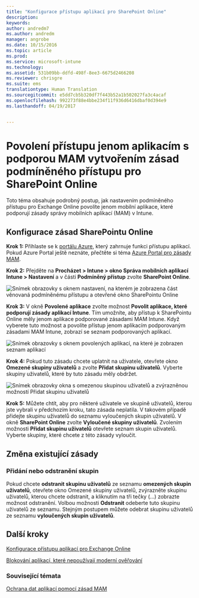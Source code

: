 ```yaml
---
title: "Konfigurace přístupu aplikací pro SharePoint Online"
description: 
keywords: 
author: andredm7
ms.author: andredm
manager: angrobe
ms.date: 10/15/2016
ms.topic: article
ms.prod: 
ms.service: microsoft-intune
ms.technology: 
ms.assetid: 531b09bb-ddfd-498f-8ee3-6675d2466208
ms.reviewer: chrisgre
ms.suite: ems
translationtype: Human Translation
ms.sourcegitcommit: e5dd7cb5b320df7f443b52a1b502027fa3c4acaf
ms.openlocfilehash: 992273f88e4bbe234f11f936d6416dbaf0d394e9
ms.lasthandoff: 04/19/2017


---
```


# <a name="create-a-sharepoint-online-conditional-access-policy-to-only-allow-apps-supported-by-mam"></a>Povolení přístupu jenom aplikacím s podporou MAM vytvořením zásad podmíněného přístupu pro SharePoint Online
Toto téma obsahuje podrobný postup, jak nastavením podmíněného přístupu pro Exchange Online povolíte jenom mobilní aplikace, které podporují zásady správy mobilních aplikací (MAM) v Intune.

## <a name="configure-a-sharepoint-online-policy"></a>Konfigurace zásad SharePointu Online
**Krok 1:** Přihlaste se k [portálu Azure](https://portal.azure.com), který zahrnuje funkci přístupu aplikací. Pokud Azure Portal ještě neznáte, přečtěte si téma [Azure Portal pro zásady MAM](azure-portal-for-microsoft-intune-mam-policies.md).

**Krok 2:** Přejděte na **Procházet > Intune > okno Správa mobilních aplikací Intune > Nastavení** a v části **Podmíněný přístup** zvolte **SharePoint Online**.

![Snímek obrazovky s oknem nastavení, na kterém je zobrazena část věnovaná podmíněnému přístupu a otevřené okno SharePointu Online](../media/mam-ca-settings-spo.png)

**Krok 3:** V okně **Povolené aplikace** zvolte možnost **Povolit aplikace, které podporují zásady aplikací Intune**. Tím umožníte, aby přístup k SharePointu Online měly jenom aplikace podporované zásadami MAM Intune. Když vyberete tuto možnost a povolíte přístup jenom aplikacím podporovaným zásadami MAM Intune, zobrazí se seznam podporovaných aplikací.

![Snímek obrazovky s oknem povolených aplikací, na které je zobrazen seznam aplikací](../media/mam-ca-spo-allowed-apps.png)

**Krok 4:** Pokud tuto zásadu chcete uplatnit na uživatele, otevřete okno **Omezené skupiny uživatelů** a zvolte **Přidat skupinu uživatelů**. Vyberte skupiny uživatelů, které by tuto zásadu měly obdržet.

![Snímek obrazovky okna s omezenou skupinou uživatelů a zvýrazněnou možností Přidat skupinu uživatelů](../media/mam-ca-spo-restricted-groups.png)


**Krok 5:** Můžete chtít, aby pro některé uživatele ve skupině uživatelů, kterou jste vybrali v předchozím kroku, tato zásada neplatila. V takovém případě přidejte skupinu uživatelů do seznamu vyloučených skupin uživatelů. V okně **SharePoint Online** zvolte **Vyloučené skupiny uživatelů**. Zvolením možnosti **Přidat skupinu uživatelů** otevřete seznam skupin uživatelů. Vyberte skupiny, které chcete z této zásady vyloučit.  

## <a name="modifying-an-existing-policy"></a>Změna existující zásady
### <a name="adding-or-deleting-user-groups"></a>Přidání nebo odstranění skupin
Pokud chcete **odstranit skupinu uživatelů** ze seznamu **omezených skupin uživatelů**, otevřete okno Omezené skupiny uživatelů, zvýrazněte skupinu uživatelů, kterou chcete odstranit, a kliknutím na tři tečky (…) zobrazte možnost odstranění. Volbou možnosti **Odstranit** odeberte tuto skupinu uživatelů ze seznamu. Stejným postupem můžete odebrat skupinu uživatelů ze seznamu **vyloučených skupin uživatelů**.


## <a name="next-steps"></a>Další kroky
[Konfigurace přístupu aplikací pro Exchange Online](mam-ca-for-exchange-online.md)

[Blokování aplikací, které nepoužívají moderní ověřování](block-apps-with-no-modern-authentication.md)

### <a name="see-also"></a>Související témata

[Ochrana dat aplikací pomocí zásad MAM](protect-app-data-using-mobile-app-management-policies-with-microsoft-intune.md)

